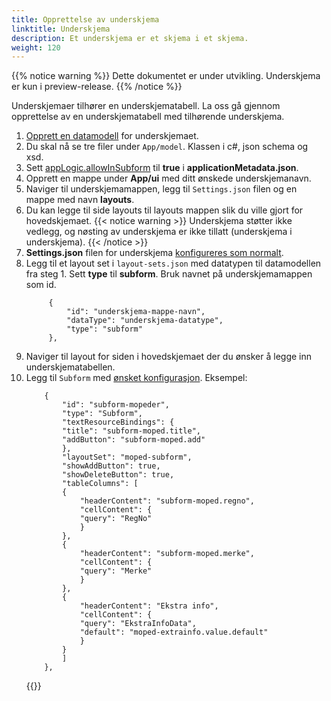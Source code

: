 ```yaml
---
title: Opprettelse av underskjema
linktitle: Underskjema
description: Et underskjema er et skjema i et skjema.
weight: 120
---
```


{{% notice warning  %}}
Dette dokumentet er under utvikling. Underskjema er kun i preview-release.
{{% /notice %}}

Underskjemaer tilhører en underskjematabell. La oss gå gjennom opprettelse av en underskjematabell med tilhørende underskjema.

1. [Opprett en datamodell](../../../app/development/data/data-modeling) for underskjemaet.
2. Du skal nå se tre filer under `App/model`. Klassen i c#, json schema og xsd.
3. Sett [appLogic.allowInSubform](../../../api/models/app-metadata/#applicationlogic) til **true** i **applicationMetadata.json**.
4. Opprett en mappe under **App/ui** med ditt ønskede underskjemanavn.
5. Naviger til underskjemamappen, legg til `Settings.json` filen og en mappe med navn **layouts**.
6. Du kan legge til side layouts til layouts mappen slik du ville gjort for hovedskjemaet.
   {{< notice warning >}}
   Underskjema støtter ikke vedlegg, og nøsting av underskjema er ikke tillatt (underskjema i underskjema).
   {{< /notice >}}
7. **Settings.json** filen for underskjema [konfigureres som normalt](../../../app/development/ux/pages/#innstillinger).
8. Legg til et layout set i `layout-sets.json` med datatypen til datamodellen fra steg 1. Sett **type** til **subform**. Bruk navnet på underskjemamappen som id.
   ```
        {
            "id": "underskjema-mappe-navn",
            "dataType": "underskjema-datatype",
            "type": "subform"
        },
   ```
9. Naviger til layout for siden i hovedskjemaet der du ønsker å legge inn underskjematabellen.
10. Legg til `Subform` med [ønsket konfigurasjon](../../reference/subform/config-options/). Eksempel:
    ```
        {
            "id": "subform-mopeder",
            "type": "Subform",
            "textResourceBindings": {
            "title": "subform-moped.title",
            "addButton": "subform-moped.add"
            },
            "layoutSet": "moped-subform",
            "showAddButton": true,
            "showDeleteButton": true,
            "tableColumns": [
            {
                "headerContent": "subform-moped.regno",
                "cellContent": {
                "query": "RegNo"
                }
            },
            {
                "headerContent": "subform-moped.merke",
                "cellContent": {
                "query": "Merke"
                }
            },
            {
                "headerContent": "Ekstra info",
                "cellContent": {
                "query": "EkstraInfoData",
                "default": "moped-extrainfo.value.default"
                }
            }
            ]
        },
    ```
    {{<children />}}
